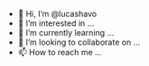 - 👋 Hi, I’m @lucashavo
- 👀 I’m interested in ...
- 🌱 I’m currently learning ...
- 💞️ I’m looking to collaborate on ...
- 📫 How to reach me ...

<!---
lucashavo/lucashavo is a ✨ special ✨ repository because its `README.md` (this file) appears on your GitHub profile.
You can click the Preview link to take a look at your changes.
--->
